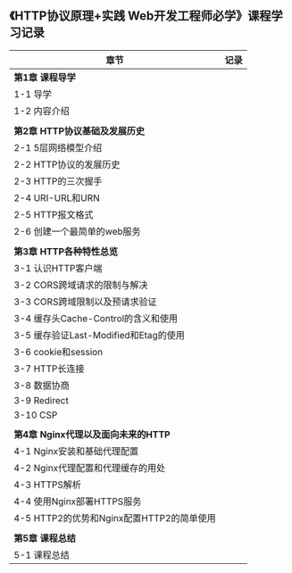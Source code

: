 ## 《HTTP协议原理+实践 Web开发工程师必学》课程学习记录



| 章节                                      | 记录 |
| ----------------------------------------- | ---- |
| **第1章 课程导学**                        |      |
| 1-1 导学                                  |      |
| 1-2 内容介绍                              |      |
|                                           |      |
| **第2章 HTTP协议基础及发展历史**          |      |
| 2-1 5层网络模型介绍                       |      |
| 2-2 HTTP协议的发展历史                    |      |
| 2-3 HTTP的三次握手                        |      |
| 2-4 URI-URL和URN                          |      |
| 2-5 HTTP报文格式                          |      |
| 2-6 创建一个最简单的web服务               |      |
|                                           |      |
| **第3章 HTTP各种特性总览**                |      |
| 3-1 认识HTTP客户端                        |      |
| 3-2 CORS跨域请求的限制与解决              |      |
| 3-3 CORS跨域限制以及预请求验证            |      |
| 3-4 缓存头Cache-Control的含义和使用       |      |
| 3-5 缓存验证Last-Modified和Etag的使用     |      |
| 3-6 cookie和session                       |      |
| 3-7 HTTP长连接                            |      |
| 3-8 数据协商                              |      |
| 3-9 Redirect                              |      |
| 3-10 CSP                                  |      |
|                                           |      |
| **第4章 Nginx代理以及面向未来的HTTP**     |      |
| 4-1 Nginx安装和基础代理配置               |      |
| 4-2 Nginx代理配置和代理缓存的用处         |      |
| 4-3 HTTPS解析                             |      |
| 4-4 使用Nginx部署HTTPS服务                |      |
| 4-5 HTTP2的优势和Nginx配置HTTP2的简单使用 |      |
|                                           |      |
| **第5章 课程总结**                        |      |
| 5-1 课程总结                              |      |